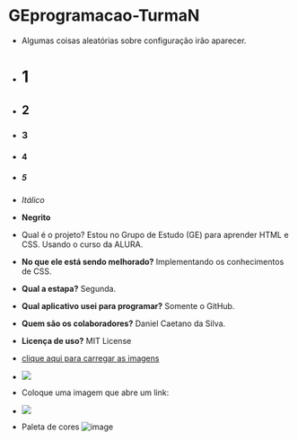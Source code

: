 # GEprogramacao-TurmaN
- Algumas coisas aleatórias sobre configuração irão aparecer.
- # 1
- ## 2
- ### 3
- #### 4
- ##### 5
- _Itálico_

- **Negrito**
- Qual é o projeto? Estou no Grupo de Estudo (GE) para aprender HTML e CSS. Usando o curso da ALURA.
- **No que ele está sendo melhorado?** Implementando os conhecimentos de CSS.
- **Qual a estapa?** Segunda.
- **Qual aplicativo usei para programar?** Somente o GitHub.
- **Quem são os colaboradores?** Daniel Caetano da Silva.
- **Licença de uso?** MIT License
- [clique aqui para carregar as imagens](https://github.com/alexandresanlim/Badges4-README.md-Profile)
- ![](https://tenor.com/view/bruce-almighty-jim-carrey-type-typing-fast-gif-4271405)
- Coloque uma imagem que abre um link:
- [![](https://img.shields.io/badge/Linux-FCC624?style=for-the-badge&logo=linux&logoColor=black)](https://github.com/alexandresanlim/Badges4-README.md-Profile)
- Paleta de cores ![image](https://user-images.githubusercontent.com/104945053/182727076-23c79345-aa0f-40c8-adeb-e5e10610511f.png)

